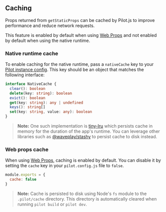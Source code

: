 ## Caching

Props returned from `getStaticProps` can be cached by Pilot.js to improve performance and reduce network requests.

This feature is enabled by default when using [Web Props](/docs/web-props.md) and not enabled by default when using the native runtime.

### Native runtime cache

To enable caching for the native runtime, pass a `nativeCache` key to your [Pilot instance config](/docs/configuration.md). This key should be an object that matches the following interface:

```ts
interface NativeCache {
  clear(): boolean
  delete(key: string): boolean
  evict(): boolean
  get(key: string): any | undefined
  keys(): string[]
  set(key: string, value: any): boolean
}
```

> **Note:** One such implementation is [tiny-lru](https://github.com/avoidwork/tiny-lru) which persists cache in memory for the duration of the app's runtime. You can leverage other libraries such as [@waveplay/stashy](https://github.com/Wave-Play/stashy) to persist cache to disk instead.

### Web props cache

When using [Web Props](/docs/web-props.md), caching is enabled by default. You can disable it by setting the `cache` key in your `pilot.config.js` file to `false`.

```js
module.exports = {
  cache: false
}
```

> **Note:** Cache is persisted to disk using Node's `fs` module to the `.pilot/cache` directory. This directory is automatically cleared when running `pilot build` or `pilot dev`.
